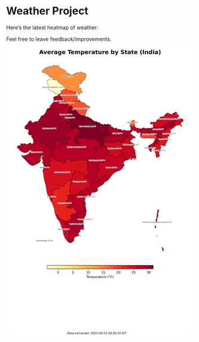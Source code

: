 # Weather Project

Here’s the latest heatmap of weather:

Feel free to leave feedback/improvements.

![India Heatmap](docs/assets/india_heatmap.png?v=D2B3BB)

